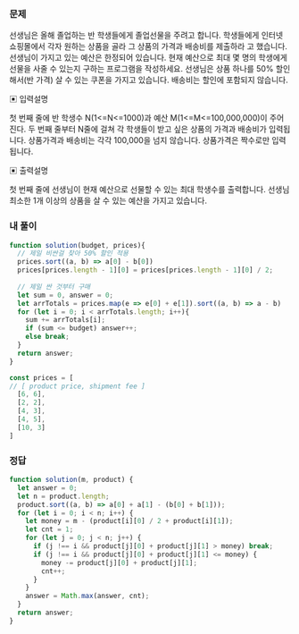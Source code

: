 ### 문제
선생님은 올해 졸업하는 반 학생들에게 졸업선물을 주려고 합니다.
학생들에게 인터넷 쇼핑몰에서 각자 원하는 상품을 골라 그 상품의 가격과 배송비를 제출하라 고 했습니다. 선생님이 가지고 있는 예산은 한정되어 있습니다.
현재 예산으로 최대 몇 명의 학생에게 선물을 사줄 수 있는지 구하는 프로그램을 작성하세요. 선생님은 상품 하나를 50% 할인해서(반 가격) 살 수 있는 쿠폰을 가지고 있습니다. 배송비는 할인에 포함되지 않습니다.

▣ 입력설명

첫 번째 줄에 반 학생수 N(1<=N<=1000)과 예산 M(1<=M<=100,000,000)이 주어진다. 두 번째 줄부터 N줄에 걸쳐 각 학생들이 받고 싶은 상품의 가격과 배송비가 입력됩니다. 상품가격과 배송비는 각각 100,000을 넘지 않습니다. 상품가격은 짝수로만 입력됩니다.

▣ 출력설명

첫 번째 줄에 선생님이 현재 예산으로 선물할 수 있는 최대 학생수를 출력합니다. 선생님 최소한 1개 이상의 상품을 살 수 있는 예산을 가지고 있습니다.

### 내 풀이
```js
function solution(budget, prices){
  // 제일 비싼걸 찾아 50% 할인 적용
  prices.sort((a, b) => a[0] - b[0])
  prices[prices.length - 1][0] = prices[prices.length - 1][0] / 2;
  
  // 제일 싼 것부터 구매
  let sum = 0, answer = 0;
  let arrTotals = prices.map(e => e[0] + e[1]).sort((a, b) => a - b)
  for (let i = 0; i < arrTotals.length; i++){
    sum += arrTotals[i];
    if (sum <= budget) answer++;
    else break;
  }
  return answer;
}  

const prices = [ 
// [ product price, shipment fee ]
  [6, 6],
  [2, 2],
  [4, 3],
  [4, 5],
  [10, 3]
]
```

### 정답
```js
function solution(m, product) {
  let answer = 0;
  let n = product.length;
  product.sort((a, b) => a[0] + a[1] - (b[0] + b[1]));
  for (let i = 0; i < n; i++) {
    let money = m - (product[i][0] / 2 + product[i][1]);
    let cnt = 1;
    for (let j = 0; j < n; j++) {
      if (j !== i && product[j][0] + product[j][1] > money) break;
      if (j !== i && product[j][0] + product[j][1] <= money) {
        money -= product[j][0] + product[j][1];
        cnt++;
      }
    }
    answer = Math.max(answer, cnt);
  }
  return answer;
}
```
